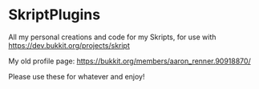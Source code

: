 # SkriptPlugins
All my personal creations and code for my Skripts, for use with https://dev.bukkit.org/projects/skript

My old profile page: https://bukkit.org/members/aaron_renner.90918870/

Please use these for whatever and enjoy!
